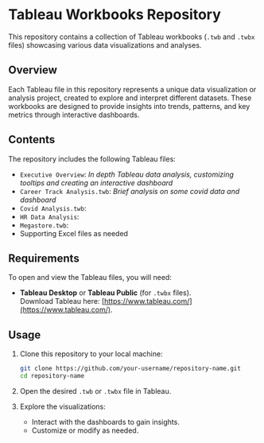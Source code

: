 # Tableau Workbooks Repository

This repository contains a collection of Tableau workbooks (`.twb` and `.twbx` files) showcasing various data visualizations and analyses.

## Overview

Each Tableau file in this repository represents a unique data visualization or analysis project, created to explore and interpret different datasets. These workbooks are designed to provide insights into trends, patterns, and key metrics through interactive dashboards.

## Contents

The repository includes the following Tableau files:

- `Executive Overview`: *In depth Tableau data analysis, customizing tooltips and creating an interactive dashboard*
- `Career Track Analysis.twb`: *Brief analysis on some covid data and dashboard*
- `Covid Analysis.twb`: 
- `HR Data Analysis`: 
- `Megastore.twb`: 
- Supporting Excel files as needed

## Requirements

To open and view the Tableau files, you will need:

- **Tableau Desktop** or **Tableau Public** (for `.twbx` files).  
  Download Tableau here: [https://www.tableau.com/](https://www.tableau.com/).

## Usage

1. Clone this repository to your local machine:

   ```bash
   git clone https://github.com/your-username/repository-name.git
   cd repository-name
   ```

2. Open the desired `.twb` or `.twbx` file in Tableau.

3. Explore the visualizations:
   - Interact with the dashboards to gain insights.
   - Customize or modify as needed.
